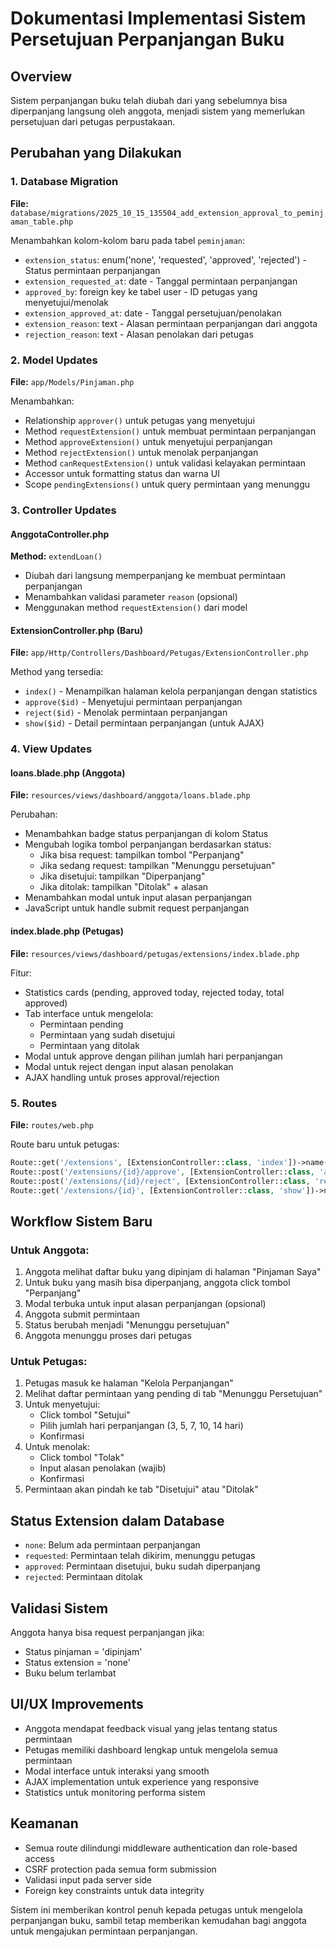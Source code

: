 # Dokumentasi Implementasi Sistem Persetujuan Perpanjangan Buku

## Overview
Sistem perpanjangan buku telah diubah dari yang sebelumnya bisa diperpanjang langsung oleh anggota, menjadi sistem yang memerlukan persetujuan dari petugas perpustakaan.

## Perubahan yang Dilakukan

### 1. Database Migration
**File:** `database/migrations/2025_10_15_135504_add_extension_approval_to_peminjaman_table.php`

Menambahkan kolom-kolom baru pada tabel `peminjaman`:
- `extension_status`: enum('none', 'requested', 'approved', 'rejected') - Status permintaan perpanjangan
- `extension_requested_at`: date - Tanggal permintaan perpanjangan
- `approved_by`: foreign key ke tabel user - ID petugas yang menyetujui/menolak
- `extension_approved_at`: date - Tanggal persetujuan/penolakan
- `extension_reason`: text - Alasan permintaan perpanjangan dari anggota
- `rejection_reason`: text - Alasan penolakan dari petugas

### 2. Model Updates
**File:** `app/Models/Pinjaman.php`

Menambahkan:
- Relationship `approver()` untuk petugas yang menyetujui
- Method `requestExtension()` untuk membuat permintaan perpanjangan
- Method `approveExtension()` untuk menyetujui perpanjangan
- Method `rejectExtension()` untuk menolak perpanjangan
- Method `canRequestExtension()` untuk validasi kelayakan permintaan
- Accessor untuk formatting status dan warna UI
- Scope `pendingExtensions()` untuk query permintaan yang menunggu

### 3. Controller Updates

#### AnggotaController.php
**Method:** `extendLoan()`
- Diubah dari langsung memperpanjang ke membuat permintaan perpanjangan
- Menambahkan validasi parameter `reason` (opsional)
- Menggunakan method `requestExtension()` dari model

#### ExtensionController.php (Baru)
**File:** `app/Http/Controllers/Dashboard/Petugas/ExtensionController.php`

Method yang tersedia:
- `index()` - Menampilkan halaman kelola perpanjangan dengan statistics
- `approve($id)` - Menyetujui permintaan perpanjangan
- `reject($id)` - Menolak permintaan perpanjangan
- `show($id)` - Detail permintaan perpanjangan (untuk AJAX)

### 4. View Updates

#### loans.blade.php (Anggota)
**File:** `resources/views/dashboard/anggota/loans.blade.php`

Perubahan:
- Menambahkan badge status perpanjangan di kolom Status
- Mengubah logika tombol perpanjangan berdasarkan status:
  - Jika bisa request: tampilkan tombol "Perpanjang"
  - Jika sedang request: tampilkan "Menunggu persetujuan"
  - Jika disetujui: tampilkan "Diperpanjang"
  - Jika ditolak: tampilkan "Ditolak" + alasan
- Menambahkan modal untuk input alasan perpanjangan
- JavaScript untuk handle submit request perpanjangan

#### index.blade.php (Petugas)
**File:** `resources/views/dashboard/petugas/extensions/index.blade.php`

Fitur:
- Statistics cards (pending, approved today, rejected today, total approved)
- Tab interface untuk mengelola:
  - Permintaan pending
  - Permintaan yang sudah disetujui
  - Permintaan yang ditolak
- Modal untuk approve dengan pilihan jumlah hari perpanjangan
- Modal untuk reject dengan input alasan penolakan
- AJAX handling untuk proses approval/rejection

### 5. Routes
**File:** `routes/web.php`

Route baru untuk petugas:
```php
Route::get('/extensions', [ExtensionController::class, 'index'])->name('petugas.extensions');
Route::post('/extensions/{id}/approve', [ExtensionController::class, 'approve'])->name('petugas.extensions.approve');
Route::post('/extensions/{id}/reject', [ExtensionController::class, 'reject'])->name('petugas.extensions.reject');
Route::get('/extensions/{id}', [ExtensionController::class, 'show'])->name('petugas.extensions.show');
```

## Workflow Sistem Baru

### Untuk Anggota:
1. Anggota melihat daftar buku yang dipinjam di halaman "Pinjaman Saya"
2. Untuk buku yang masih bisa diperpanjang, anggota click tombol "Perpanjang"
3. Modal terbuka untuk input alasan perpanjangan (opsional)
4. Anggota submit permintaan
5. Status berubah menjadi "Menunggu persetujuan"
6. Anggota menunggu proses dari petugas

### Untuk Petugas:
1. Petugas masuk ke halaman "Kelola Perpanjangan"
2. Melihat daftar permintaan yang pending di tab "Menunggu Persetujuan"
3. Untuk menyetujui:
   - Click tombol "Setujui"
   - Pilih jumlah hari perpanjangan (3, 5, 7, 10, 14 hari)
   - Konfirmasi
4. Untuk menolak:
   - Click tombol "Tolak"
   - Input alasan penolakan (wajib)
   - Konfirmasi
5. Permintaan akan pindah ke tab "Disetujui" atau "Ditolak"

## Status Extension dalam Database

- `none`: Belum ada permintaan perpanjangan
- `requested`: Permintaan telah dikirim, menunggu petugas
- `approved`: Permintaan disetujui, buku sudah diperpanjang
- `rejected`: Permintaan ditolak

## Validasi Sistem

Anggota hanya bisa request perpanjangan jika:
- Status pinjaman = 'dipinjam'
- Status extension = 'none' 
- Buku belum terlambat

## UI/UX Improvements

- Anggota mendapat feedback visual yang jelas tentang status permintaan
- Petugas memiliki dashboard lengkap untuk mengelola semua permintaan
- Modal interface untuk interaksi yang smooth
- AJAX implementation untuk experience yang responsive
- Statistics untuk monitoring performa sistem

## Keamanan

- Semua route dilindungi middleware authentication dan role-based access
- CSRF protection pada semua form submission
- Validasi input pada server side
- Foreign key constraints untuk data integrity

Sistem ini memberikan kontrol penuh kepada petugas untuk mengelola perpanjangan buku, sambil tetap memberikan kemudahan bagi anggota untuk mengajukan permintaan perpanjangan.
